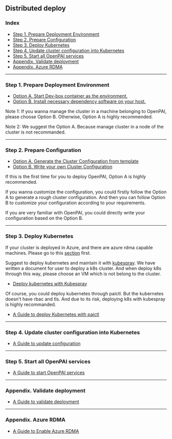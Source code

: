 <!--
  Copyright (c) Microsoft Corporation
  All rights reserved.

  MIT License

  Permission is hereby granted, free of charge, to any person obtaining a copy of this software and associated
  documentation files (the "Software"), to deal in the Software without restriction, including without limitation
  the rights to use, copy, modify, merge, publish, distribute, sublicense, and/or sell copies of the Software, and
  to permit persons to whom the Software is furnished to do so, subject to the following conditions:
  The above copyright notice and this permission notice shall be included in all copies or substantial portions of the Software.

  THE SOFTWARE IS PROVIDED *AS IS*, WITHOUT WARRANTY OF ANY KIND, EXPRESS OR IMPLIED, INCLUDING
  BUT NOT LIMITED TO THE WARRANTIES OF MERCHANTABILITY, FITNESS FOR A PARTICULAR PURPOSE AND
  NONINFRINGEMENT. IN NO EVENT SHALL THE AUTHORS OR COPYRIGHT HOLDERS BE LIABLE FOR ANY CLAIM,
  DAMAGES OR OTHER LIABILITY, WHETHER IN AN ACTION OF CONTRACT, TORT OR OTHERWISE, ARISING FROM,
  OUT OF OR IN CONNECTION WITH THE SOFTWARE OR THE USE OR OTHER DEALINGS IN THE SOFTWARE.
-->

## Distributed deploy

### Index
- [Step 1. Prepare Deployment Environment](#c-step-1)
- [Step 2. Prepare Configuration](#c-step-2)
- [Step 3. Deploy Kubernetes](#c-step-3)
- [Step 4. Update cluster configuration into Kubernetes](#c-step-4)
- [Step 5. Start all OpenPAI services](#c-step-5)
- [Appendix. Validate deployment](#appendix)
- [Appendix. Azure RDMA](#az_rdma)

***

### Step 1. Prepare Deployment Environment <a name="c-step-1"></a>

- [Option A. Start Dev-box container as the environment.](./how-to-setup-dev-box.md)
- [Option B. Install necessary dependency software on your host.](./how-to-install-depdencey.md)

Note 1: If you wanna manage the cluster in a machine belonging to OpenPAI, please choose Option B. Otherwise, Option A is highly recommended.

Note 2: We suggest the Option A. Because manage cluster in a node of the cluster is not recommanded.

***

### Step 2. Prepare Configuration <a name="c-step-2"></a>

- [Option A. Generate the Cluster Configuration from template](./how-to-generate-cluster-config.md)
- [Option B. Write your own Cluster Configuration](./customized-configuration.md)

If this is the first time for you to deploy OpenPAI, Option A is highly recommended.

If you wanna customize the configuration, you could firstly follow the Option A to generate a rough cluster configuration. And then you can follow Option B to customize your configuration according to your requirements.

If you are very familiar with OpenPAI, you could directly write your configuration based on the Option B.

***

### Step 3. Deploy Kubernetes <a name="c-step-3"></a>

If your cluster is deployed in Azure, and there are azure rdma capable machines. Please go to this [section](#az_rdma) first.

Suggest to deploy kubernetes and maintain it with [kubespray](https://github.com/kubernetes-sigs/kubespray). We have written a document for user to deploy a k8s cluster. And when deploy k8s through this way, please choose an VM which is not belong to the cluster.
 - [Deploy kubernetes with Kubespray](./../../../contrib/kubespray/readme.md)


Of course, you could deploy kubernetes through paictl. But the kubernetes doesn't have rbac and tls. And due to its risk, deploying k8s with kubespray is highly recommanded.

- [A Guide to deploy Kubernetes with paictl](./how-to-bootup-k8s.md)

***

### Step 4. Update cluster configuration into Kubernetes <a name="c-step-4"></a>

- [A Guide to update configuration](./push-cfg-and-set-id.md)

***

### Step 5. Start all OpenPAI services <a name="c-step-5"></a>

- [A Guide to start OpenPAI services](./how-to-start-pai-serv.md)


***

### Appendix. Validate deployment <a name="appendix"></a>

- [A Guide to validate deployment](./validate-deployment.md)

***


### Appendix. Azure RDMA <a name="az_rdma"></a>

- [A Guide to Enable Azure RDMA](./azure/enable-az-rdma.md)